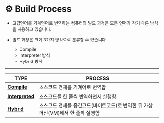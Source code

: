 # ⚙️ Build Process

- 고급언어를 기계언어로 번역하는 컴퓨터의 빌드 과정은 모든 언어가 각기 다른 방식을 사용하고 있습니다.

- 빌드 과정은 크게 3가지 방식으로 분류할 수 있습니다.
    - Compile
    - Interpreter 방식
    - Hybrid 방식

<hr>

|TYPE|PROCESS|
|----|------------|
|__[Compile](https://github.com/honghyunin/TIL/blob/main/Programming/Build/Compile.md)__|소스코드 전체를 기계어로 번역함|
|__[Interpreted](https://github.com/honghyunin/TIL/blob/main/Programming/Build/Interpreted.md)__|소스코드를 한 줄씩 번역하면서 실행함|
|__[Hybrid](https://github.com/honghyunin/TIL/blob/main/Programming/Build/Hybrid.md)__|소스코드 전체를 중간코드(바이트코드)로 번역한 뒤 가상머신(VM)에서 한 줄씩 실행함|

<br>
